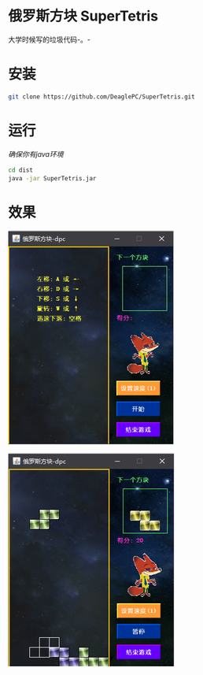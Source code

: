 # 俄罗斯方块 SuperTetris
大学时候写的垃圾代码-。-

# 安装
```bash
git clone https://github.com/DeaglePC/SuperTetris.git
```

# 运行
*确保你有java环境*
```bash
cd dist
java -jar SuperTetris.jar
```

# 效果
![example](https://github.com/DeaglePC/SuperTetris/blob/master/example.png)

![example](https://github.com/DeaglePC/SuperTetris/blob/master/example_run.png)

